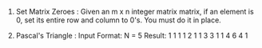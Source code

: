 1. Set Matrix Zeroes :
    Given an m x n integer matrix matrix, if an element is 0, set its entire row and column to 0's.
    You must do it in place.

2. Pascal's Triangle :
    Input Format: N = 5
    Result:
                1
               1 1
              1 2 1
             1 3 3 1
            1 4 6 4 1

